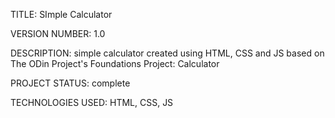 TITLE: SImple Calculator

VERSION NUMBER: 1.0

DESCRIPTION: simple calculator created using HTML, CSS and JS based on The ODin Project's Foundations Project: Calculator

PROJECT STATUS: complete

TECHNOLOGIES USED: HTML, CSS, JS